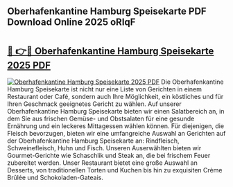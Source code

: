 ## Oberhafenkantine Hamburg Speisekarte PDF Download Online 2025 oRIqF

# <h2><a href="http://gc7oh2.nevu.top/?p=Oberhafenkantine+Hamburg+Speisekarte">🔗 👉🔴 Oberhafenkantine Hamburg Speisekarte 2025 PDF</a></h2>

[![Oberhafenkantine Hamburg Speisekarte 2025 PDF](https://i.imgur.com/dBaPXMq.png)](http://gc7oh2.nevu.top/?p=Oberhafenkantine+Hamburg+Speisekarte)
Die Oberhafenkantine Hamburg Speisekarte ist nicht nur eine Liste von Gerichten in einem Restaurant oder Café, sondern auch Ihre Möglichkeit, ein köstliches und für Ihren Geschmack geeignetes Gericht zu wählen. Auf unserer Oberhafenkantine Hamburg Speisekarte bieten wir einen Salatbereich an, in dem Sie aus frischen Gemüse- und Obstsalaten für eine gesunde Ernährung und ein leckeres Mittagessen wählen können. Für diejenigen, die Fleisch bevorzugen, bieten wir eine umfangreiche Auswahl an Gerichten auf der Oberhafenkantine Hamburg Speisekarte an: Rindfleisch, Schweinefleisch, Huhn und Fisch. Unseren Auserwählten bieten wir Gourmet-Gerichte wie Schaschlik und Steak an, die bei frischem Feuer zubereitet werden. Unser Restaurant bietet eine große Auswahl an Desserts, von traditionellen Torten und Kuchen bis hin zu exquisiten Crème Brûlée und Schokoladen-Gateais.
